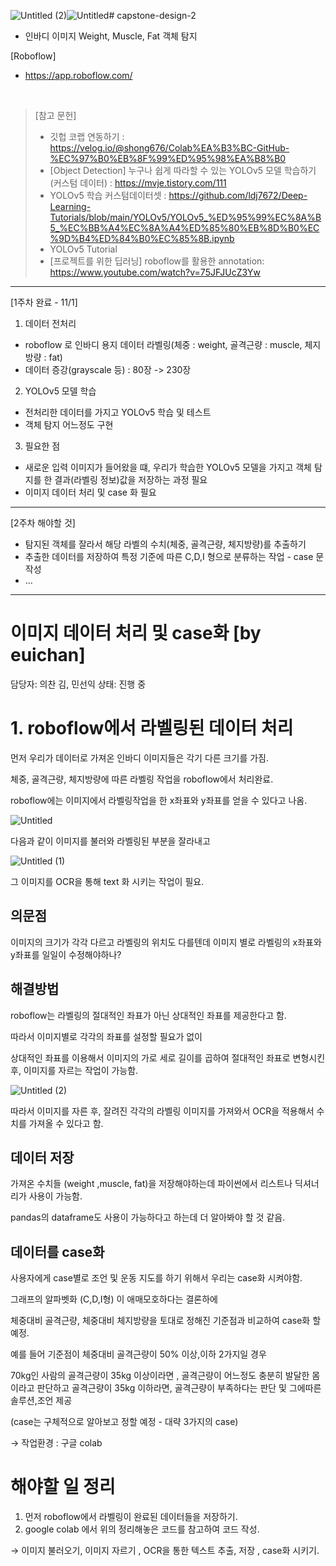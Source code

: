 ![Untitled (2)](https://github.com/m1nddoong/capstone-design-2/assets/110027583/775288da-74af-4ad8-afb5-e0b566920f97)![Untitled](https://github.com/m1nddoong/capstone-design-2/assets/110027583/cad4fc5b-b7dd-46f3-8b6e-51ef870adcb2)# capstone-design-2
- 인바디 이미지 Weight, Muscle, Fat 객체 탐지

[Roboflow]
- https://app.roboflow.com/

<br>

>[참고 문헌] 
>- 깃헙 코랩 연동하기 : https://velog.io/@shong676/Colab%EA%B3%BC-GitHub-%EC%97%B0%EB%8F%99%ED%95%98%EA%B8%B0
>- [Object Detection] 누구나 쉽게 따라할 수 있는 YOLOv5 모델 학습하기 (커스텀 데이터) : https://mvje.tistory.com/111
>- YOLOv5 학습 커스텀데이터셋 : https://github.com/ldj7672/Deep-Learning-Tutorials/blob/main/YOLOv5/YOLOv5_%ED%95%99%EC%8A%B5_%EC%BB%A4%EC%8A%A4%ED%85%80%EB%8D%B0%EC%9D%B4%ED%84%B0%EC%85%8B.ipynb
>- YOLOv5 Tutorial
>- [프로젝트를 위한 딥러닝] roboflow를 활용한 annotation: https://www.youtube.com/watch?v=75JFJUcZ3Yw
>

---

[1주차 완료 - 11/1]
1. 데이터 전처리
- roboflow 로 인바디 용지 데이터 라벨링(체중 : weight, 골격근량 : muscle, 체지방량 : fat)
- 데이터 증강(grayscale 등) : 80장 -> 230장
  
2. YOLOv5 모델 학습
- 전처리한 데이터를 가지고 YOLOv5 학습 및 테스트
- 객체 탐지 어느정도 구현

3. 필요한 점
- 새로운 입력 이미지가 들어왔을 떄, 우리가 학습한 YOLOv5 모델을 가지고 객체 탐지를 한 결과(라벨링 정보)값을 저장하는 과정 필요
- 이미지 데이터 처리 및 case 화 필요
---

[2주차 해야할 것]
- 탐지된 객체를 잘라서 해당 라벨의 수치(체중, 골격근량, 체지방량)를 추출하기
- 추출한 데이터를 저장하여 특정 기준에 따른 C,D,I 형으로 분류하는 작업 - case 문 작성
- ...

---


# 이미지 데이터 처리 및 case화 [by euichan]

담당자: 의찬 김, 민선익
상태: 진행 중

# 1. roboflow에서 라벨링된 데이터 처리

먼저 우리가 데이터로 가져온 인바디 이미지들은 각기 다른 크기를 가짐.

체중, 골격근량, 체지방량에 따른 라벨링 작업을 roboflow에서 처리완료.

roboflow에는 이미지에서 라벨링작업을 한 x좌표와 y좌표를 얻을 수 있다고 나옴.


![Untitled](https://github.com/m1nddoong/capstone-design-2/assets/110027583/62a4e5d4-0abe-4111-b3e2-5a0a38b3287b)


다음과 같이 이미지를 불러와 라벨링된 부분을 잘라내고

![Untitled (1)](https://github.com/m1nddoong/capstone-design-2/assets/110027583/7a435193-99ee-43f8-97dd-f51be6bed3a8)


그 이미지를 OCR을 통해 text 화 시키는 작업이 필요.

## 의문점

이미지의 크기가 각각 다르고 라벨링의 위치도 다를텐데 이미지 별로 라벨링의 x좌표와 y좌표를 일일이 수정해야하나?

## 해결방법

roboflow는 라벨링의 절대적인 좌표가 아닌 상대적인 좌표를 제공한다고 함.

따라서 이미지별로 각각의 좌표를 설정할 필요가 없이 

상대적인 좌표를 이용해서 이미지의 가로 세로 길이를 곱하여 절대적인 좌표로 변형시킨 후, 이미지를 자르는 작업이 가능함.

![Untitled (2)](https://github.com/m1nddoong/capstone-design-2/assets/110027583/bca388e9-0970-47dd-a114-93c5e7f50bd0)


따라서 이미지를 자른 후, 잘려진 각각의 라벨링 이미지를 가져와서 OCR을 적용해서 수치를 가져올 수 있다고 함.

## 데이터 저장

가져온 수치들 (weight ,muscle, fat)을 저장해야하는데 파이썬에서 리스트나 딕셔너리가 사용이 가능함.

pandas의 dataframe도 사용이 가능하다고 하는데 더 알아봐야 할 것 같음.

## 데이터를 case화

사용자에게 case별로 조언 및 운동 지도를 하기 위해서 우리는 case화 시켜야함.

그래프의 알파벳화 (C,D,I형) 이 애매모호하다는 결론하에

체중대비 골격근량, 체중대비 체지방량을 토대로 정해진 기준점과 비교하여 case화 할 예정.

예를 들어 기준점이 체중대비 골격근량이 50% 이상,이하 2가지일 경우

70kg인 사람의 골격근량이 35kg 이상이라면 , 골격근량이 어느정도 충분히 발달한 몸이라고 판단하고 골격근량이 35kg 이하라면, 골격근량이 부족하다는 판단 및 그에따른 솔루션,조언 제공 

(case는 구체적으로 알아보고 정할 예정 - 대략 3가지의 case)

→ 작업환경 : 구글 colab

# 해야할 일 정리

1. 먼저 roboflow에서 라벨링이 완료된 데이터들을 저장하기.
2. google colab 에서 위의 정리해놓은 코드를 참고하여 코드 작성.

→ 이미지 불러오기, 이미지 자르기 , OCR을 통한 텍스트 추출, 저장 , case화 시키기.
  

